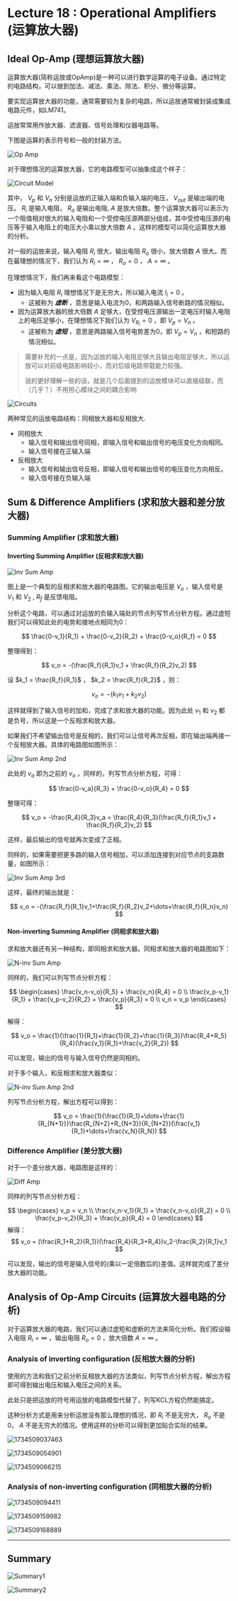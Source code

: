 # Lecture 18 : Operational Amplifiers (运算放大器)

## Ideal Op-Amp (理想运算放大器)

运算放大器(简称运放或OpAmp)是一种可以进行数学运算的电子设备。通过特定的电路结构，可以做到加法、减法、乘法、除法、积分、微分等运算。

要实现运算放大器的功能，通常需要较为复杂的电路，所以运放通常被封装成集成电路元件，如LM741。

运放常常用作放大器、滤波器、信号处理和仪器电路等。

下图是运算的表示符号和一般的封装方法。

![Op Amp](Lecture18.assets/1734503991620.png)

对于理想情况的运算放大器，它的电路模型可以抽象成这个样子：

![Circuit Model](Lecture18.assets/1734504072357.png)

其中， $V_p$ 和 $V_n$ 分别是运放的正输入端和负输入端的电压， $V_{out}$ 是输出端的电压。 $R_i$ 是输入电阻， $R_o$ 是输出电阻, $A$ 是放大倍数。整个运算放大器可以表示为一个阻值相对很大的输入电阻和一个受控电压源两部分组成，其中受控电压源的电压等于输入电阻上的电压大小乘以放大倍数 $A$ 。这样的模型可以简化运算放大器的分析。

对一般的运放来说，输入电阻 $R_i$ 很大，输出电阻 $R_o$ 很小，放大倍数 $A$ 很大。而在最理想的情况下，我们认为 $R_i = \infty$ ， $R_o = 0$ ， $A = \infty$ 。

在理想情况下，我们再来看这个电路模型：

- 因为输入电阻 $R_i$ 理想情况下是无穷大，所以输入电流 $I_i = 0$ 。
  - 这被称为 ***虚断*** ，意思是输入电流为0，和两路输入信号断路的情况相似。
- 因为运算放大器的放大倍数 $A$ 足够大，在受控电压源输出一定电压时输入电阻上的电压足够小，在理想情况下我们认为 $V_{R_i} = 0$ ，即 $V_p = V_n$ 。
  - 这被称为 ***虚短*** ，意思是两路输入信号电势差为0，即 $V_p = V_n$ ，和短路的情况相似。

> 需要补充的一点是，因为运放的输入电阻足够大且输出电阻足够大，所以运放可以对前级电路影响较小，而对后级电路带载能力较强。
>
> 说的更好理解一些的话，就是几个后面提到的运放模块可以直接级联，而（几乎？）不用担心模块之间的耦合影响

![Circuits](Lecture18.assets/1734505234891.png)

两种常见的运放电路结构：同相放大器和反相放大.

- 同相放大
  - 输入信号和输出信号同相，即输入信号和输出信号的电压变化方向相同。
  - 输入信号接在正输入端
- 反相放大
  - 输入信号和输出信号反相，即输入信号和输出信号的电压变化方向相反。
  - 输入信号接在负输入端

## Sum & Difference Amplifiers (求和放大器和差分放大器)

### Summing Amplifier (求和放大器)

#### Inverting Summing Amplifier (反相求和放大器)

![Inv Sum Amp](Lecture18.assets/1734505655474.png)

图上是一个典型的反相求和放大器的电路图。它的输出电压是 $V_o$ ，输入信号是 $V_1$ 和 $V_2$ , $R_f$ 是反馈电阻。

分析这个电路，可以通过对运放的负输入端处的节点列写节点分析方程。通过虚短我们可以得知此处的电势和接地点相同为0：

$$
\frac{0-v_1}{R_1} + \frac{0-v_2}{R_2} + \frac{0-v_o}{R_f} = 0
$$

整理得到：

$$
v_o = -(\frac{R_f}{R_1}v_1 + \frac{R_f}{R_2}v_2)
$$

设 $k_1 = \frac{R_f}{R_1}$ ， $k_2 = \frac{R_f}{R_2}$ ，则：

$$
v_o = -(k_1v_1 + k_2v_2)
$$

这样就得到了输入信号的加和，完成了求和放大器的功能。因为此处 $v_1$ 和 $v_2$ 都是负号，所以这是一个反相求和放大器。

如果我们不希望输出信号是反相的，我们可以让信号再次反相，即在输出端再接一个反相放大器。具体的电路图如图所示：

![Inv Sum Amp 2nd](Lecture18.assets/1734506044082.png)

此处的 $v_a$ 即为之前的 $v_o$ ，同样的，列写节点分析方程，可得：

$$
\frac{0-v_a}{R_3} + \frac{0-v_o}{R_4} = 0
$$

整理可得：

$$
v_o = -\frac{R_4}{R_3}v_a = \frac{R_4}{R_3}(\frac{R_f}{R_1}v_1 + \frac{R_f}{R_2}v_2)
$$

这样，最后输出的信号就再次变成了正相。

同样的，如果需要把更多路的输入信号相加，可以添加连接到对应节点的支路数量，如图所示：

![Inv Sum Amp 3rd](Lecture18.assets/1734506347386.png)

这样，最终的输出就是：

$$
v_o = -(\frac{R_f}{R_1}v_1+\frac{R_f}{R_2}v_2+\dots+\frac{R_f}{R_n}v_n)
$$

#### Non-inverting Summing Amplifier (同相求和放大器)

求和放大器还有另一种结构，即同相求和放大器。同相求和放大器的电路图如下：

![N-inv Sum Amp](Lecture18.assets/1734506560909.png)

同样的，我们可以列写节点分析方程：

$$
\begin{cases}
\frac{v_n-v_o}{R_5} + \frac{v_n}{R_4} = 0   \\
\frac{v_p-v_1}{R_1} + \frac{v_p-v_2}{R_2} + \frac{v_p}{R_3} = 0 \\
v_n = v_p
\end{cases}
$$

解得：

$$
v_o = \frac{1}{\frac{1}{R_1}+\frac{1}{R_2}+\frac{1}{R_3}}\frac{R_4+R_5}{R_4}(\frac{v_1}{R_1}+\frac{v_2}{R_2})
$$

可以发现，输出的信号与输入信号仍然是同相的。

对于多个输入，和反相求和放大器类似：

![N-inv Sum Amp 2nd](Lecture18.assets/1734506956771.png)

列写节点分析方程，解出方程可以得到：

$$
v_o = \frac{1}{\frac{1}{R_1}+\dots+\frac{1}{R_{N+1}}}\frac{R_{N+2}+R_{N+3}}{R_{N+2}}(\frac{v_1}{R_1}+\dots+\frac{v_N}{R_N})
$$

### Difference Amplifier (差分放大器)

对于一个差分放大器，电路图是这样的：

![Diff Amp](Lecture18.assets/1734507530907.png)

同样的列写节点分析方程：

$$
\begin{cases}
    v_p = v_n   \\
    \frac{v_n-v_1}{R_1} + \frac{v_n-v_o}{R_2} = 0   \\
    \frac{v_p-v_2}{R_3} + \frac{v_p}{R_4} = 0
\end{cases}
$$
解得：
$$
v_o = (\frac{R_1+R_2}{R_1})(\frac{R_4}{R_3+R_4})v_2-\frac{R_2}{R_1}v_1
$$

可以发现，输出的信号是输入信号的(乘以一定倍数后的)差值。这样就完成了差分放大器的功能。

## Analysis of Op-Amp Circuits (运算放大器电路的分析)

对于运算放大器的电路，我们可以通过虚短和虚断的方法来简化分析。我们假设输入电阻 $R_i = \infty$ ，输出电阻 $R_o = 0$ ，放大倍数 $A = \infty$ 。

### Analysis of inverting configuration (反相放大器的分析)

使用的方法和我们之前分析反相放大器的方法类似，列写节点分析方程，解出方程即可得到输出电压和输入电压之间的关系。

此处只是把运放的符号用运放的电路模型代替了，列写KCL方程仍然能搞定。

这种分析方式是用来分析运放没有那么理想的情况，即 $R_i$ 不是无穷大， $R_o$ 不是0， $A$ 不是无穷大的情况。使用这样的分析可以得到更加贴合实际的结果。

![1734509037463](Lecture18.assets/1734509037463.png)

![1734509054901](Lecture18.assets/1734509054901.png)

![1734509066215](Lecture18.assets/1734509066215.png)

### Analysis of non-inverting configuration (同相放大器的分析)

![1734509094411](Lecture18.assets/1734509094411.png)

![1734509159982](Lecture18.assets/1734509159982.png)

![1734509168889](Lecture18.assets/1734509168889.png)

---

## Summary

![Summary1](Lecture18.assets/1734505552733.png)

![Summary2](Lecture18.assets/1734505570393.png)
